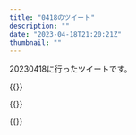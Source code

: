 ```yaml
---
title: "0418のツイート"
description: ""
date: "2023-04-18T21:20:21Z"
thumbnail: ""
---
```

20230418に行ったツイートです。
<!--more-->
{{<tweetlike text="学習データが少なかった場合のことを考える意味があんまり無い気がするな。\n過学習的な状態でどの入力があっても元の絵に近いものを出す状態までいくか、ノイズを出すのが正解か?" screenname="jme/k.h (@JME_KH)" url="https://twitter.com/JME_KH/status/1648094021447987200?ref_src=twsrc%5Etfw" date="April 17 2023">}}

{{<tweetlike text="ゲートマジック、弱点は単品だと使いづらいチップを入れる必要があることかな" screenname="jme/k.h (@JME_KH)" url="https://twitter.com/JME_KH/status/1648116545623830529?ref_src=twsrc%5Etfw" date="April 17 2023">}}

{{<tweetlike text="ゲートマジック、入手性が壊れてるけど、その辺抜きにナビチップ使うPAだっていうので性能考えるとぎりぎりあってもよさそうな性能はしてる\nプリズムコンボの方は駄目なダメージ出るからな" screenname="jme/k.h (@JME_KH)" url="https://twitter.com/JME_KH/status/1648146017966227456?ref_src=twsrc%5Etfw" date="April 17 2023">}}

